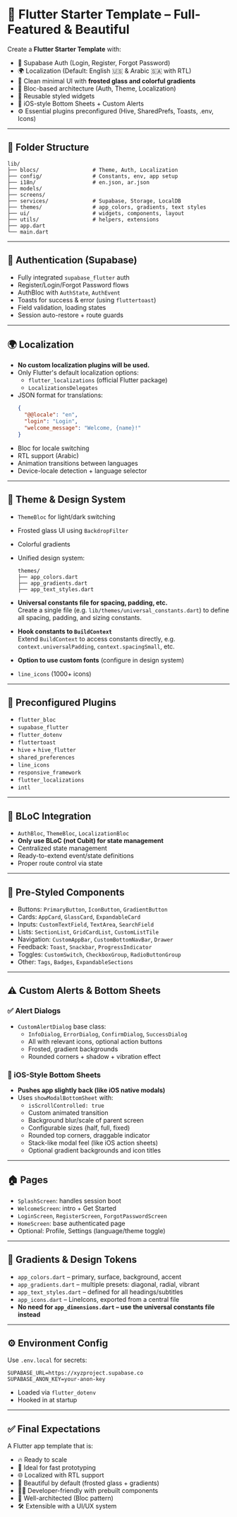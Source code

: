 # 🌟 Flutter Starter Template – Full-Featured & Beautiful

Create a **Flutter Starter Template** with:

- 🔐 Supabase Auth (Login, Register, Forgot Password)
- 🌍 Localization (Default: English 🇺🇸 & Arabic 🇸🇦 with RTL)
- 🎨 Clean minimal UI with **frosted glass and colorful gradients**
- 🧠 Bloc-based architecture (Auth, Theme, Localization)
- 🧱 Reusable styled widgets
- 📲 iOS-style Bottom Sheets + Custom Alerts
- ⚙️ Essential plugins preconfigured (Hive, SharedPrefs, Toasts, .env, Icons)

---

## 📁 Folder Structure

```
lib/
├── blocs/                 # Theme, Auth, Localization
├── config/                # Constants, env, app setup
├── i18n/                  # en.json, ar.json
├── models/
├── screens/
├── services/              # Supabase, Storage, LocalDB
├── themes/                # app_colors, gradients, text styles
├── ui/                    # widgets, components, layout
├── utils/                 # helpers, extensions
├── app.dart
└── main.dart
```

---

## 🔐 Authentication (Supabase)

- Fully integrated `supabase_flutter` auth
- Register/Login/Forgot Password flows
- AuthBloc with `AuthState`, `AuthEvent`
- Toasts for success & error (using `fluttertoast`)
- Field validation, loading states
- Session auto-restore + route guards

---

## 🌍 Localization

- **No custom localization plugins will be used.**
- Only Flutter's default localization options:
  - `flutter_localizations` (official Flutter package)
  - `LocalizationsDelegates`
- JSON format for translations:
  ```json
  {
    "@@locale": "en",
    "login": "Login",
    "welcome_message": "Welcome, {name}!"
  }
  ```
- Bloc for locale switching
- RTL support (Arabic)
- Animation transitions between languages
- Device-locale detection + language selector

---

## 🎨 Theme & Design System

- `ThemeBloc` for light/dark switching
- Frosted glass UI using `BackdropFilter`
- Colorful gradients
- Unified design system:

  ```
  themes/
  ├── app_colors.dart
  ├── app_gradients.dart
  ├── app_text_styles.dart
  ```
- **Universal constants file for spacing, padding, etc.**  
  Create a single file (e.g. `lib/themes/universal_constants.dart`) to define all spacing, padding, and sizing constants.
- **Hook constants to `BuildContext`**  
  Extend `BuildContext` to access constants directly, e.g. `context.universalPadding`, `context.spacingSmall`, etc.
- **Option to use custom fonts** (configure in design system)
- `line_icons` (1000+ icons)

---

## 🧩 Preconfigured Plugins

- `flutter_bloc`
- `supabase_flutter`
- `flutter_dotenv`
- `fluttertoast`
- `hive` + `hive_flutter`
- `shared_preferences`
- `line_icons`
- `responsive_framework`
- `flutter_localizations`
- `intl`

---

## 🧠 BLoC Integration

- `AuthBloc`, `ThemeBloc`, `LocalizationBloc`
- **Only use BLoC (not Cubit) for state management**
- Centralized state management
- Ready-to-extend event/state definitions
- Proper route control via state

---

## 🧱 Pre-Styled Components

- Buttons: `PrimaryButton`, `IconButton`, `GradientButton`
- Cards: `AppCard`, `GlassCard`, `ExpandableCard`
- Inputs: `CustomTextField`, `TextArea`, `SearchField`
- Lists: `SectionList`, `GridCardList`, `CustomListTile`
- Navigation: `CustomAppBar`, `CustomBottomNavBar`, `Drawer`
- Feedback: `Toast`, `Snackbar`, `ProgressIndicator`
- Toggles: `CustomSwitch`, `CheckboxGroup`, `RadioButtonGroup`
- Other: `Tags`, `Badges`, `ExpandableSections`

---

## ⚠️ Custom Alerts & Bottom Sheets

### ✅ Alert Dialogs
- `CustomAlertDialog` base class:
  - `InfoDialog`, `ErrorDialog`, `ConfirmDialog`, `SuccessDialog`
  - All with relevant icons, optional action buttons
  - Frosted, gradient backgrounds
  - Rounded corners + shadow + vibration effect

### 🧊 iOS-Style Bottom Sheets

- **Pushes app slightly back (like iOS native modals)**
- Uses `showModalBottomSheet` with:
  - `isScrollControlled: true`
  - Custom animated transition
  - Background blur/scale of parent screen
  - Configurable sizes (half, full, fixed)
  - Rounded top corners, draggable indicator
  - Stack-like modal feel (like iOS action sheets)
  - Optional gradient backgrounds and icon titles

---

## 🏠 Pages

- `SplashScreen`: handles session boot
- `WelcomeScreen`: intro + Get Started
- `LoginScreen`, `RegisterScreen`, `ForgotPasswordScreen`
- `HomeScreen`: base authenticated page
- Optional: Profile, Settings (language/theme toggle)

---

## 🌈 Gradients & Design Tokens

- `app_colors.dart` – primary, surface, background, accent
- `app_gradients.dart` – multiple presets: diagonal, radial, vibrant
- `app_text_styles.dart` – defined for all headings/subtitles
- `app_icons.dart` – LineIcons, exported from a central file
- **No need for `app_dimensions.dart` – use the universal constants file instead**

---

## ⚙️ Environment Config

Use `.env.local` for secrets:

```env
SUPABASE_URL=https://xyzproject.supabase.co
SUPABASE_ANON_KEY=your-anon-key
```

- Loaded via `flutter_dotenv`
- Hooked in at startup

---

## ✅ Final Expectations

A Flutter app template that is:

- 🔥 Ready to scale
- 🧪 Ideal for fast prototyping
- 🌐 Localized with RTL support
- 🎨 Beautiful by default (frosted glass + gradients)
- 👨‍💻 Developer-friendly with prebuilt components
- 🧠 Well-architected (Bloc pattern)
- 🛠 Extensible with a UI/UX system


